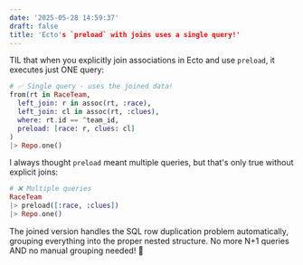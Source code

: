 ```yaml
---
date: '2025-05-28 14:59:37'
draft: false
title: 'Ecto's `preload` with joins uses a single query!'
---
```


TIL that when you explicitly join associations in Ecto and use `preload`, it executes just ONE query:

```elixir
# ✅ Single query - uses the joined data!
from(rt in RaceTeam,
  left_join: r in assoc(rt, :race),
  left_join: cl in assoc(rt, :clues),
  where: rt.id == ^team_id,
  preload: [race: r, clues: cl]
)
|> Repo.one()
```

I always thought `preload` meant multiple queries, but that's only true without explicit joins:

```elixir
# ❌ Multiple queries
RaceTeam
|> preload([:race, :clues])
|> Repo.one()
```

The joined version handles the SQL row duplication problem automatically, grouping everything into the proper nested structure. No more N+1 queries AND no manual grouping needed! 🚀
